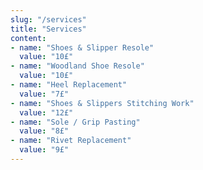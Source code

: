 ```yaml
---
slug: "/services"
title: "Services"
content: 
- name: "Shoes & Slipper Resole"
  value: "10£"
- name: "Woodland Shoe Resole"
  value: "10£"
- name: "Heel Replacement"
  value: "7£"
- name: "Shoes & Slippers Stitching Work"
  value: "12£"
- name: "Sole / Grip Pasting"
  value: "8£"
- name: "Rivet Replacement"
  value: "9£"
---
```

